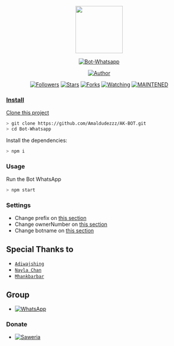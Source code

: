 <p align="center">
<img src="https://l.top4top.io/p_19851eqgt1.jpg" width="128" height="128"/>
</p>
<p align="center">
<a href="#"><img title="Bot-Whatsapp" src="https://img.shields.io/badge/Termux Whatsapp Bot-green?colorA=%23ff0000&colorB=%23017e40&style=for-the-badge"></a>
</p>
<p align="center">
<a href="https://github.com/Amaldudezzz"><img title="Author" src="https://ibb.co/QmvzHZy"></a>
</p>
<p align="center">
<a href="https://github.com/zeeoneofc/followers"><img title="Followers" src="https://img.shields.io/github/followers/zeeoneofc?color=blue&style=flat-square"></a>
<a href="https://github.com/zeeoneofc/Bot-Whatsapp/stargazers/"><img title="Stars" src="https://img.shields.io/github/stars/zeeoneofc/Bot-Whatsapp?color=red&style=flat-square"></a>
<a href="https://github.com/zeeoneofc/Bot-Whatsapp/network/members"><img title="Forks" src="https://img.shields.io/github/forks/zeeoneofc/Bot-Whatsapp?color=red&style=flat-square"></a>
<a href="https://github.com/zeeoneofc/Bot-Whatsapp/watchers"><img title="Watching" src="https://img.shields.io/github/watchers/zeeoneofc/Bot-Whatsapp?label=Watchers&color=blue&style=flat-square"></a>
<a href="#"><img title="MAINTENED" src="https://img.shields.io/badge/MAINTENED-YES-blue.svg"</a>
</p>

### Install
Clone this project

```bash
> git clone https://github.com/Amaldudezzz/AK-BOT.git
> cd Bot-Whatsapp
```

Install the dependencies:

```bash
> npm i 
```

### Usage
Run the Bot WhatsApp

```bash
> npm start
```

### Settings

* Change prefix on [this section](https://github.com/zeeoneofc/Bot-Whatsapp/blob/main/src/settings.json#L2)
* Change ownerNumber on [this section](https://github.com/zeeoneofc/Bot-Whatsapp/blob/main/src/settings.json#L3)
* Change botname on [this section](https://github.com/zeeoneofc/Bot-Whatsapp/blob/main/src/settings.json#L12)



## Special Thanks to
* [`Adiwajshing`](https://github.com/adiwajshing/Baileys)
* [```Nayla Chan```](https://github.com/naylachan/)
* [`Mhankbarbar`](https://github.com/MhankBarBar)

## Group
* <a href="https://chat.whatsapp.com/EU890BcXjyBDkNaUT5WmYV"><img alt="WhatsApp" src="https://img.shields.io/badge/WhatsApp%20Group-25D366?style=for-the-badge&logo=whatsapp&logoColor=white"/></a>

### Donate
* <a href="https://saweria.co/donate/zeeoneofc"><img alt="Saweria" src="https://img.shields.io/badge/Saweria-F16061?style=for-the-badge&logo=ko-fi&logoColor=white" /></a>

